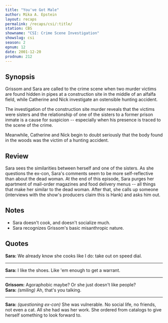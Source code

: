 ```yaml
---
title: "You've Got Male"
author: Mika A. Epstein
layout: recaps
permalink: /recaps/csi/:title/
station: CBS
showname: "CSI: Crime Scene Investigation"
showslug: csi
season: 2
epnum: 12
date: 2001-12-20
prodnum: 212
---
```


## Synopsis

Grissom and Sara are called to the crime scene when two murder victims are found hidden in pipes at a construction site in the middle of an alfalfa field, while Catherine and Nick investigate an ostensible hunting accident.

The investigation of the construction site murder reveals that the victims were sisters and the relationship of one of the sisters to a former prison inmate is a cause for suspicion -- especially when his presence is traced to the scene of the crime.

Meanwhile, Catherine and Nick begin to doubt seriously that the body found in the woods was the victim of a hunting accident.

## Review

Sara sees the similarities between herself and one of the sisters. As she questions the ex-con, Sara's comments seem to be more self-reflective than about the dead woman. At the end of this episode, Sara purges her apartment of mail-order magazines and food delivery menus -- all things that make her similar to the dead woman. After that, she calls up someone (interviews with the show's producers claim this is Hank) and asks him out.

## Notes

* Sara doesn't cook, and doesn't socialize much.
* Sara recognizes Grissom's basic misanthropic nature.

## Quotes

**Sara:** We already know she cooks like I do: take out on speed dial.

- - -

**Sara:** I like the shoes. Like 'em enough to get a warrant.

- - -

**Grissom:** Agoraphobic maybe? Or she just doesn't like people?\
**Sara:** _(smiling)_ Ah, that's you talking.

- - -

**Sara:** _(questioning ex-con)_ She was vulnerable. No social life, no friends, not even a cat. All she had was her work. She ordered from catalogs to give herself something to look forward to.
